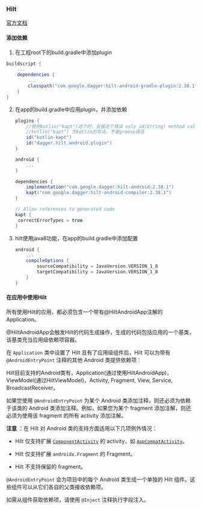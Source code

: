 ### Hilt

[官方文档](https://developer.android.com/training/dependency-injection/hilt-android)

#### 添加依赖

1. 在工程root下的build.gradle中添加plugin

```gradle
buildscript {
    ...
    dependencies {
        ...
        classpath("com.google.dagger:hilt-android-gradle-plugin:2.38.1")
    }
}
```

2. 在app的build.gradle中应用plugin，并添加依赖

   ```gradle
   plugins {
       //使用kotlin("kapt")这个时，会报这个错误 only id(String) method calls allowed in plugins {}，修改为下边的内容，就可以了
       //kotlin("kapt") 为kotlin的写法，不是groovy语法
       id("kotlin-kapt")
       id("dagger.hilt.android.plugin")
   }

   android {
       ...
   }

   dependencies {
       implementation("com.google.dagger:hilt-android:2.38.1")
       kapt("com.google.dagger:hilt-android-compiler:2.38.1")
   }

   // Allow references to generated code
   kapt {
    correctErrorTypes = true
   }
   ```
3. hilt使用java8功能，在app的build.gradle中添加配置

   ```gradle
   android {
       ...
       compileOptions {
           sourceCompatibility = JavaVersion.VERSION_1_8
           targetCompatibility = JavaVersion.VERSION_1_8
       }
   }
   ```


#### 在应用中使用Hilt

所有使用Hilt的应用，都必须包含一个带有@HiltAndroidApp注解的Application。  

@HiltAndroidApp会触发Hilt的代码生成操作，生成的代码包括应用的一个基类，该基类充当应用级依赖项容器。

在 `Application` 类中设置了 Hilt 且有了应用级组件后，Hilt 可以为带有 `@AndroidEntryPoint` 注释的其他 Android 类提供依赖项：

Hilt目前支持的Android类有，Application(通过使用HiltAndroidApp)，ViewModel(通过HiltViewModel)，Activity, Fragment, View, Service, BroadcastReceiver。

如果您使用 `@AndroidEntryPoint` 为某个 Android 类添加注释，则还必须为依赖于该类的 Android 类添加注释。例如，如果您为某个 fragment 添加注解，则还必须为使用该 fragment 的所有 activity 添加注解。


 **注意** ：在 Hilt 对 Android 类的支持方面适用以下几项例外情况：

*  Hilt 仅支持扩展 [`ComponentActivity`](https://developer.android.com/reference/kotlin/androidx/activity/ComponentActivity) 的 activity，如 [`AppCompatActivity`](https://developer.android.com/reference/kotlin/androidx/appcompat/app/AppCompatActivity)。

* Hilt 仅支持扩展 `androidx.Fragment` 的 Fragment。
* Hilt 不支持保留的 fragment。

`@AndroidEntryPoint` 会为项目中的每个 Android 类生成一个单独的 Hilt 组件。这些组件可以从它们各自的父类接收依赖项。

如需从组件获取依赖项，请使用 `@Inject` 注释执行字段注入。
